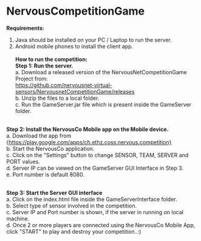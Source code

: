 # NervousCompetitionGame
<b>Requirements:</b><br>
1. Java should be installed on your PC / Laptop to run the server.<br>
2. Android mobile phones to install the client app.<br><br>
<b>How to run the competition:</b><br>
 <b>Step 1: Run the server.</b><br>
      a. Download a released version of the NervousNetCompetitionGame Project from:<br>
https://github.com/nervousnet-virtual-sensors/NervousnetCompetitionGame/releases<br>
b. Unzip the files to a local folder.<br>
c. Run the GameServer.jar file which is present inside the GameServer folder.<br><br>
        
<b> Step 2: Install the NervousCo Mobile app on the Mobile device.</b><br>
        a. Download the app from {https://play.google.com/apps/ch.ethz.coss.nervous.competition}<br>
        b. Start the NervousCo application.<br>
        c. Click on the "Settings" button to change SENSOR, TEAM, SERVER and PORT values.<br>
        d. Server IP can be viewed on the GameServer GUI Interface in Step 3.<br>
        e. Port number is default 8080.<br><br>
        
 <b>Step 3: Start the Server GUI interface</b><br>
        a. Click on the index.html file inside the GameServerInterface folder.<br>
        b. Select type of sensor involved in the competition. <br>
        c. Server IP and Port number is shown, if the server in running on local machine.<br>
        d. Once 2 or more players are connected using the NervousCo Mobile App, click "START" to play and destroy your competition..:)<br>
        
